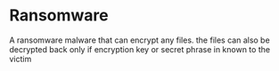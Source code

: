# Ransomware
A ransomware malware that can encrypt any files.
the files can also be decrypted back only if encryption key or secret phrase in known to the victim
